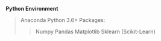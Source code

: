 **Python Environment**  
> Anaconda
> Python 3.6+
> Packages:
>> Numpy
>> Pandas
>> Matplotlib
>> Sklearn (Scikit-Learn)
